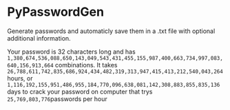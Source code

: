 # PyPasswordGen

Generate passwords and automaticly save them in a .txt file with optional additional information.

Your password is 32 characters long and has `1,380,674,536,088,650,143,049,543,431,455,155,987,400,663,734,997,083,640,156,913,664` combinations.
It takes `26,788,611,742,835,686,924,434,482,319,313,947,415,413,212,540,043,264`hours, or
`1,116,192,155,951,486,955,184,770,096,638,081,142,308,883,855,835,136` days to crack your password on computer that trys `25,769,803,776`passwords per hour
